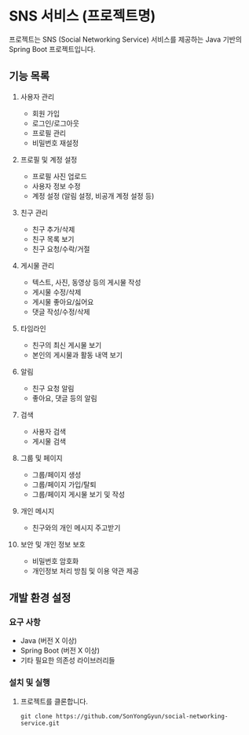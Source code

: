 # SNS 서비스 (프로젝트명)

프로젝트는 SNS (Social Networking Service) 서비스를 제공하는 Java 기반의 Spring Boot 프로젝트입니다.

## 기능 목록

1. 사용자 관리
   - 회원 가입
   - 로그인/로그아웃
   - 프로필 관리
   - 비밀번호 재설정

2. 프로필 및 계정 설정
   - 프로필 사진 업로드
   - 사용자 정보 수정
   - 계정 설정 (알림 설정, 비공개 계정 설정 등)

3. 친구 관리
   - 친구 추가/삭제
   - 친구 목록 보기
   - 친구 요청/수락/거절

4. 게시물 관리
   - 텍스트, 사진, 동영상 등의 게시물 작성
   - 게시물 수정/삭제
   - 게시물 좋아요/싫어요
   - 댓글 작성/수정/삭제

5. 타임라인
   - 친구의 최신 게시물 보기
   - 본인의 게시물과 활동 내역 보기

6. 알림
   - 친구 요청 알림
   - 좋아요, 댓글 등의 알림

7. 검색
   - 사용자 검색
   - 게시물 검색

8. 그룹 및 페이지
   - 그룹/페이지 생성
   - 그룹/페이지 가입/탈퇴
   - 그룹/페이지 게시물 보기 및 작성

9. 개인 메시지
   - 친구와의 개인 메시지 주고받기

10. 보안 및 개인 정보 보호
    - 비밀번호 암호화
    - 개인정보 처리 방침 및 이용 약관 제공

## 개발 환경 설정

### 요구 사항

- Java (버전 X 이상)
- Spring Boot (버전 X 이상)
- 기타 필요한 의존성 라이브러리들

### 설치 및 실행

1. 프로젝트를 클론합니다.

   ```shell
   git clone https://github.com/SonYongGyun/social-networking-service.git
